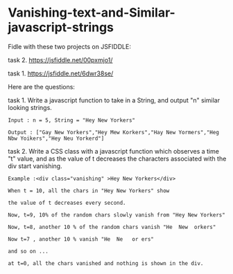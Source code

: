 # Vanishing-text-and-Similar-javascript-strings

Fidle with these two projects on JSFIDDLE:

task 2. https://jsfiddle.net/00pxmjo1/

task 1. https://jsfiddle.net/6dwr38se/

Here are the questions: 

task 1. Write a javascript function to take in a String, and output "n" similar looking strings.

    Input : n = 5, String = "Hey New Yorkers"

    Output : ["Gay New Yorkers","Hey Mew Korkers","Hay New Yormers","Heg Nbw Yoikers","Hey Neu Yorkerd"]



task 2. Write a CSS class with a javascript function which observes a time "t" value, and as the value of t decreases the characters associated with the div start vanishing.

    Example :<div class="vanishing" >Hey New Yorkers</div>

    When t = 10, all the chars in "Hey New Yorkers" show

    the value of t decreases every second.

    Now, t=9, 10% of the random chars slowly vanish from "Hey New Yorkers"

    Now, t=8, another 10 % of the random chars vanish "He  New  orkers"

    Now t=7 , another 10 % vanish "He  Ne   or ers"

    and so on ...

    at t=0, all the chars vanished and nothing is shown in the div. 

